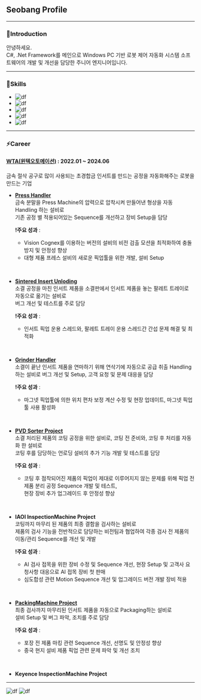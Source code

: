 ## Seobang Profile

---
### 👨Introduction

안녕하세요.<br>
C#, .Net Framework를 메인으로 Windows PC 기반 로봇 제어 자동화 시스템 소프트웨어의 개발 및 개선을 담당한 주니어 엔지니어입니다.


---
### 📱Skills
- ![df](https://img.shields.io/badge/C%23-239120?style=for-the-badge&logo=c-sharp&logoColor=white)
- ![df](https://img.shields.io/badge/.NET-5C2D91?style=for-the-badge&logo=.net&logoColor=white)
- ![df](https://img.shields.io/badge/GitHub-100000?style=for-the-badge&logo=github&logoColor=white)
- ![df](https://img.shields.io/badge/Jira-0052CC?style=for-the-badge&logo=Jira&logoColor=white)
- ![df](https://img.shields.io/badge/confluence-%23172BF4.svg?style=for-the-badge&logo=confluence&logoColor=white)

---
### ⚡Career

####  [WTA(윈텍오토메이션)](https://wta.kr/) : 2022.01 ~ 2024.06
금속 절삭 공구로 많이 사용되는 초경합금 인서트를 만드는 공정을 자동화해주는 로봇을 만드는 기업<br>

- **[Press Handler](https://youtu.be/RixT2dZF_7Y)** <br>
금속 분말을 Press Machine의 압력으로 압착시켜 만들어낸 형상을 자동 Handling 하는 설비로 <br>
기존 공정 별 적용되어있는 Sequence를 개선하고 장비 Setup을 담당

  **!주요 성과** : <br>
  - Vision Cognex를 이용하는 버전의 설비의 비전 검출 모션을 최적화하여 충돌 방지 및 안정성 향상
  - 대형 제품 프레스 설비의 새로운 픽업툴을 위한 개발, 설비 Setup
<br>

- **[Sintered Insert Unloding](https://youtu.be/vwi100XBGm8)** <br>
소결 공정을 마친 인서트 제품을 소결판에서 인서트 제품을 놓는 팔레트 트레이로 자동으로 옮기는 설비로 <br>
버그 개선 및 테스트를 주로 담당

  **!주요 성과** : <br>
  - 인서트 픽업 운용 스레드와, 팔레트 트레이 운용 스레드간 간섭 문제 해결 및 최적화
 <br>
 
- **[Grinder Handler](https://www.youtube.com/watch?v=9jxlFddQowg)** <br>
소결이 끝난 인서트 제품을 연마하기 위해 연삭기에 자동으로 공급 취출 Handling 하는 설비로
버그 개선 및 Setup, 고객 요청 및 문제 대응을 담당

  **!주요 성과** : <br>
  - 마그넷 픽업툴에 의한 위치 편차 보정 계산 수정 및 현장 업데이트, 마그넷 픽업툴 사용 활성화
<br>

- **[PVD Sorter Project](https://www.youtube.com/watch?v=ZAKHg0Vuloc)** <br>
소결 처리된 제품의 코팅 공정을 위한 설비로, 코팅 전 준비와, 코팅 후 처리를 자동화 한 설비로 <br>
코팅 후를 담당하는 언로딩 설비의 추가 기능 개발 및 테스트를 담당

  **!주요 성과** : <br>
  - 코팅 후 점착되어진 제품의 픽업이 제대로 이루어지지 않는 문제를 위해 픽업 전 제품 분리 공정 Sequence 개발 및 테스트, <br>
  현장 장비 추가 업그레이드 후 안정성 향상
<br>

- **IAOI InspectionMachine Project** <br>
코팅까지 마무리 된 제품의 최종 결함을 검사하는 설비로 <br>
제품의 검사 기능을 전반적으로 담당하는 비전팀과 협업하여 각종 검사 전 제품의 이동/관리 Sequence를 개선 및 개발

  **!주요 성과** : <br>
  - AI 검사 접목을 위한 장비 수정 및 Sequence 개선, 현장 Setup 및 고객사 요청사항 대응으로 AI 접목 장비 첫 판매
  - 심도합성 관련 Motion Sequence 개선 및 업그레이드 버전 개발 장비 적용
<br>

- **[PackingMachine Project](https://www.youtube.com/watch?v=qEE0KorFnBo)** <br>
최종 검사까지 마무리된 인서트 제품을 자동으로 Packaging하는 설비로 <br>
설비 Setup 및 버그 파악, 조치를 주로 담당

  **!주요 성과** : <br>
  - 포장 전 제품 마킹 관련 Sequence 개선, 선명도 및 안정성 향상
  - 중국 현지 설비 제품 픽업 관련 문제 파악 및 개선 조치
<br>

- **Keyence InspectionMachine Project** <br>


---



![df](https://img.shields.io/badge/Google-4285F4?logo=google&logoColor=fff&style=for-the-badge)
![df](https://img.shields.io/badge/C%23-239120?style=for-the-badge&logo=c-sharp&logoColor=white)
